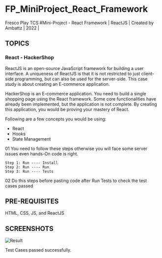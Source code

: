 # FP_MiniProject_React_Framework
Fresco Play TCS #Mini-Project - React Framework | ReactJS | Created by Ambattz | 2022 |


## TOPICS
### React - HackerShop
ReactJS is an open-source JavaScript framework for building a user interface. A uniqueness of ReactJS is that it is not restricted to just client-side programming, but can also be used for the server-side. This case study is about creating an E-commerce application.

HackerShop is an E-commerce application. You need to build a single shopping page using the React framework. Some core functionalities have already been implemented, but the application is not complete. By creating this application, you would be proving your mastery of React.

Following are a few concepts you would be using:
  
* React
* Hooks
* State Management

01 You need to follow these steps otherwise you will face some server issues even hands-On code is right. 

    Step 1: Run ---- Install
    Step 2: Run ---- Run
    Step 3: Run ---- Tests 
    
02 Do this steps before pasting code after Run Tests to check the test cases passed

## PRE-REQUISITES
HTML, CSS, JS, and ReactJS

## SCREENSHOTS
![Result](https://user-images.githubusercontent.com/69767685/166875286-f2eb9aac-616e-4f4c-a350-3f10836cbbc1.jpg)

Test Cases passed successfully.
